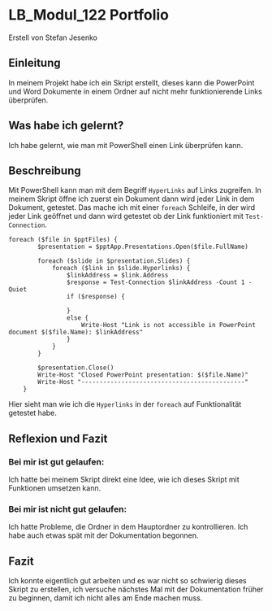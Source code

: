 # LB_Modul_122 Portfolio

Erstell von Stefan Jesenko

## Einleitung

In meinem Projekt habe ich ein Skript erstellt, dieses kann die PowerPoint und Word Dokumente in einem Ordner auf nicht mehr funktionierende Links überprüfen.

## Was habe ich gelernt?

Ich habe gelernt, wie man mit PowerShell einen Link überprüfen kann.

## Beschreibung

Mit PowerShell kann man mit dem Begriff `HyperLinks` auf Links zugreifen. In meinem Skript öffne ich zuerst ein Dokument dann wird jeder Link in dem Dokument, getestet. Das mache ich mit einer `foreach` Schleife, in der wird jeder Link geöffnet und dann wird getestet ob der Link funktioniert mit `Test-Connection`.

```PS1
foreach ($file in $pptFiles) {
        $presentation = $pptApp.Presentations.Open($file.FullName)
        
        foreach ($slide in $presentation.Slides) {
            foreach ($link in $slide.Hyperlinks) {
                $linkAddress = $link.Address
                $response = Test-Connection $linkAddress -Count 1 -Quiet
                if ($response) {
                
                }
                else {
                    Write-Host "Link is not accessible in PowerPoint document $($file.Name): $linkAddress"
                }
            }
        }
        
        $presentation.Close()
        Write-Host "Closed PowerPoint presentation: $($file.Name)"
        Write-Host "---------------------------------------------"
    }
```

Hier sieht man wie ich die `Hyperlinks` in der `foreach` auf Funktionalität getestet habe.

## Reflexion und Fazit

### Bei mir ist gut gelaufen:
Ich hatte bei meinem Skript direkt eine Idee, wie ich dieses Skript mit Funktionen umsetzen kann.

### Bei mir ist nicht gut gelaufen:

Ich hatte Probleme, die Ordner in dem Hauptordner zu kontrollieren. Ich habe auch etwas spät mit der Dokumentation begonnen.

## Fazit

Ich konnte eigentlich gut arbeiten und es war nicht so schwierig dieses Skript zu erstellen, ich versuche nächstes Mal mit der Dokumentation früher zu beginnen, damit ich nicht alles am Ende machen muss.
